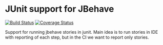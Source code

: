 # JUnit support for JBehave
[![Build Status](https://travis-ci.org/jbehave-support/jbehave-junit-support.svg?branch=master)](https://travis-ci.org/jbehave-support/jbehave-junit-support)
[![Coverage Status](https://coveralls.io/repos/github/mbocek/jbehave-junit-support/badge.svg?branch=master)](https://coveralls.io/github/mbocek/jbehave-junit-support?branch=master)

Support for running jbehave stories in junit. Main idea is to run stories in IDE with reporting of each step, but in the CI we want to report only stories.

